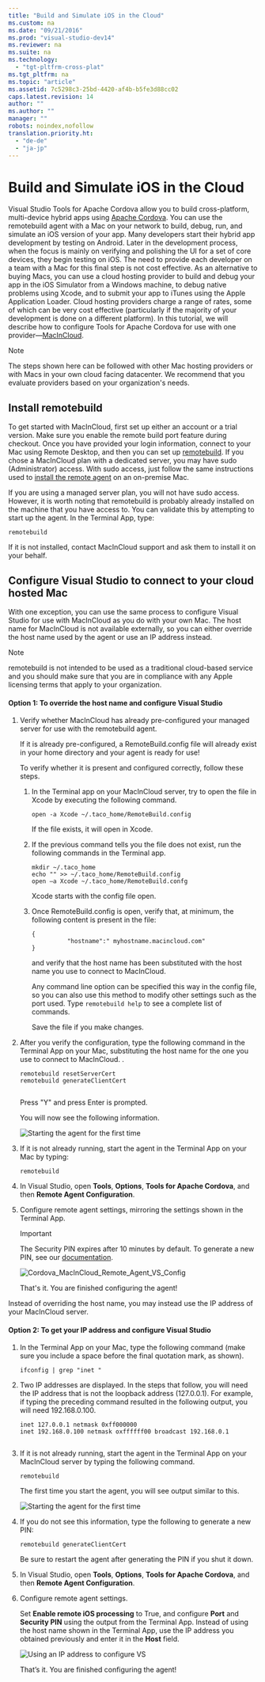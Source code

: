 ```yaml
---
title: "Build and Simulate iOS in the Cloud"
ms.custom: na
ms.date: "09/21/2016"
ms.prod: "visual-studio-dev14"
ms.reviewer: na
ms.suite: na
ms.technology: 
  - "tgt-pltfrm-cross-plat"
ms.tgt_pltfrm: na
ms.topic: "article"
ms.assetid: 7c5298c3-25bd-4420-af4b-b5fe3d88cc02
caps.latest.revision: 14
author: ""
ms.author: ""
manager: ""
robots: noindex,nofollow
translation.priority.ht: 
  - "de-de"
  - "ja-jp"
---
```

# Build and Simulate iOS in the Cloud
Visual Studio Tools for Apache Cordova allow you to build cross-platform, multi-device hybrid apps using [Apache Cordova](http://cordova.apache.org). You can use the remotebuild agent with a Mac on your network to build, debug, run, and simulate an iOS version of your app. Many developers start their hybrid app development by testing on Android. Later in the development process, when the focus is mainly on verifying and polishing the UI for a set of core devices, they begin testing on iOS. The need to provide each developer on a team with a Mac for this final step is not cost effective. As an alternative to buying Macs, you can use a cloud hosting provider to build and debug your app in the iOS Simulator from a Windows machine, to debug native problems using Xcode, and to submit your app to iTunes using the Apple Application Loader. Cloud hosting providers charge a range of rates, some of which can be very cost effective (particularly if the majority of your development is done on a different platform). In this tutorial, we will describe how to configure Tools for Apache Cordova for use with one provider—[MacInCloud](http://www.macincloud.com).  
  
> [!NOTE]
>  The steps shown here can be followed with other Mac hosting providers or with Macs in your own cloud facing datacenter. We recommend that you evaluate providers based on your organization's needs.  
  
## Install remotebuild  
 To get started with MacInCloud, first set up either an account or a trial version. Make sure you enable the remote build port feature during checkout. Once you have provided your login information, connect to your Mac using Remote Desktop, and then you can set up [remotebuild](http://go.microsoft.com/fwlink/?LinkId=618169). If you chose a MacInCloud plan with a dedicated server, you may have sudo (Administrator) access. With sudo access, just follow the same instructions used to [install the remote agent](https://msdn.microsoft.com/library/dn757054.aspx#ios) on an on-premise Mac.  
  
 If you are using a managed server plan, you will not have sudo access. However, it is worth noting that remotebuild is probably already installed on the machine that you have access to. You can validate this by attempting to start up the agent. In the Terminal App, type:  
  
```  
remotebuild  
```  
  
 If it is not installed, contact MacInCloud support and ask them to install it on your behalf.  
  
##  <a name="ConfigureVS"></a> Configure Visual Studio to connect to your cloud hosted Mac  
 With one exception, you can use the same process to configure Visual Studio for use with MacInCloud as you do with your own Mac. The host name for MacInCloud is not available externally, so you can either override the host name used by the agent or use an IP address instead.  
  
> [!NOTE]
>  remotebuild is not intended to be used as a traditional cloud-based service and you should make sure that you are in compliance with any Apple licensing terms that apply to your organization.  
  
#### Option 1: To override the host name and configure Visual Studio  
  
1.  Verify whether MacInCloud has already pre-configured your managed server for use with the remotebuild agent.  
  
     If it is already pre-configured, a RemoteBuild.config file will already exist in your home directory and your agent is ready for use!  
  
     To verify whether it is present and configured correctly, follow these steps.  
  
    1.  In the Terminal app on your MacInCloud server, try to open the file in Xcode by executing the following command.  
  
        ```  
        open -a Xcode ~/.taco_home/RemoteBuild.config  
        ```  
  
         If the file exists, it will open in Xcode.  
  
    2.  If the previous command tells you the file does not exist, run the following commands in the Terminal app.  
  
        ```  
        mkdir ~/.taco_home   
        echo "" >> ~/.taco_home/RemoteBuild.config  
        open –a Xcode ~/.taco_home/RemoteBuild.confg  
        ```  
  
         Xcode starts with the config file open.  
  
    3.  Once RemoteBuild.config is open, verify that, at minimum, the following content is present in the file:  
  
        ```  
        {  
                  "hostname":" myhostname.macincloud.com"   
        }  
        ```  
  
         and verify that the host name has been substituted with the host name you use to connect to MacInCloud.  
  
         Any command line option can be specified this way in the config file, so you can also use this method to modify other settings such as the port used. Type `remotebuild help` to see a complete list of commands.  
  
         Save the file if you make changes.  
  
2.  After you verify the configuration, type the following command in the Terminal App on your Mac, substituting the host name for the one you use to connect to MacInCloud. .  
  
    ```  
    remotebuild resetServerCert  
    remotebuild generateClientCert  
  
    ```  
  
     Press "Y" and press Enter is prompted.  
  
     You will now see the following information.  
  
     ![Starting the agent for the first time](../vs140/media/cordova_macincloud_ios_install_agent.png "Cordova_MacInCloud_iOS_Install_Agent")  
  
3.  If it is not already running, start the agent in the Terminal App on your Mac by typing:  
  
    ```  
    remotebuild  
    ```  
  
4.  In Visual Studio, open **Tools**, **Options**, **Tools for Apache Cordova**, and then **Remote Agent Configuration**.  
  
5.  Configure remote agent settings, mirroring the settings shown in the Terminal App.  
  
    > [!IMPORTANT]
    >  The Security PIN expires after 10 minutes by default. To generate a new PIN, see our [documentation](https://msdn.microsoft.com/library/dn771551.aspx#IosPin).  
  
     ![Cordova&#95;MacInCloud&#95;Remote&#95;Agent&#95;VS&#95;Config](../vs140/media/cordova_macincloud_remote_agent_vs_config.png "Cordova_MacInCloud_Remote_Agent_VS_Config")  
  
     That's it. You are finished configuring the agent!  
  
 Instead of overriding the host name, you may instead use the IP address of your MacInCloud server.  
  
#### Option 2: To get your IP address and configure Visual Studio  
  
1.  In the Terminal App on your Mac, type the following command (make sure you include a space before the final quotation mark, as shown).  
  
    ```  
    ifconfig | grep "inet "  
    ```  
  
2.  Two IP addresses are displayed. In the steps that follow, you will need the IP address that is not the loopback address (127.0.0.1). For example, if typing the preceding command resulted in the following output, you will need 192.168.0.100.  
  
    ```  
    inet 127.0.0.1 netmask 0xff000000  
    inet 192.168.0.100 netmask oxffffff00 broadcast 192.168.0.1  
  
    ```  
  
3.  If it is not already running, start the agent in the Terminal App on your MacInCloud server by typing the following command.  
  
    ```  
    remotebuild  
    ```  
  
     The first time you start the agent, you will see output similar to this.  
  
     ![Starting the agent for the first time](../vs140/media/cordova_macincloud_ios_install_agent.png "Cordova_MacInCloud_iOS_Install_Agent")  
  
4.  If you do not see this information, type the following to generate a new PIN:  
  
    ```  
    remotebuild generateClientCert  
    ```  
  
     Be sure to restart the agent after generating the PIN if you shut it down.  
  
5.  In Visual Studio, open **Tools**, **Options**, **Tools for Apache Cordova**, and then **Remote Agent Configuration**.  
  
6.  Configure remote agent settings.  
  
     Set **Enable remote iOS processing** to True, and configure **Port** and **Security PIN** using the output from the Terminal App. Instead of using the host name shown in the Terminal App, use the IP address you obtained previously and enter it in the **Host** field.  
  
     ![Using an IP address to configure VS](../vs140/media/cordova_macincloud_remote_agent_vs_config_ip.png "Cordova_MacInCloud_Remote_Agent_VS_Config_IP")  
  
     That’s it. You are finished configuring the agent!